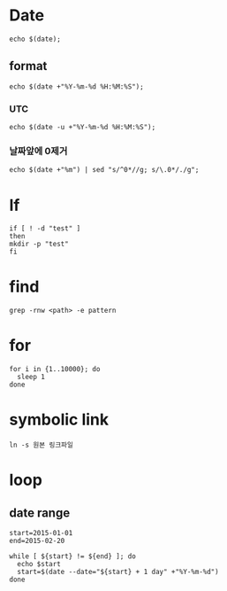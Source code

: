 # Date
```shell
echo $(date);
```

## format
```shell
echo $(date +"%Y-%m-%d %H:%M:%S");
```

### UTC
```shell
echo $(date -u +"%Y-%m-%d %H:%M:%S");
```

### 날짜앞에 0제거
```shell
echo $(date +"%m") | sed "s/^0*//g; s/\.0*/./g";
```

# If
```shell
if [ ! -d "test" ]
then
mkdir -p "test"
fi
```

# find
```shell
grep -rnw <path> -e pattern
```

# for
```shell
for i in {1..10000}; do
  sleep 1
done
```

# symbolic link
```
ln -s 원본 링크파일
```

# loop
## date range
```shell
start=2015-01-01
end=2015-02-20

while [ ${start} != ${end} ]; do
  echo $start
  start=$(date --date="${start} + 1 day" +"%Y-%m-%d")
done
```
